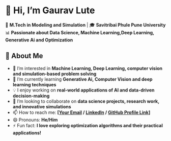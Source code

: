 # 👋 Hi, I’m Gaurav Lute  

🔬 **M.Tech in Modeling and Simulation** | 🎓 **Savitribai Phule Pune University**  
📊 **Passionate about Data Science, Machine Learning,Deep Learning, Generative Ai and Optimization**  

## 🚀 About Me  
- 👀 I’m interested in **Machine Learning, Deep Learning, computer vision and simulation-based problem solving**  
- 🌱 I’m currently learning **Generative Ai, Computer Vision and deep learning techniques**  
- 💡 I enjoy working on **real-world applications of AI and data-driven decision-making**  
- 💞️ I’m looking to collaborate on **data science projects, research work, and innovative simulations**  
- 📫 How to reach me: **[[Your Email](lutegaurav1@gmail.com
) / [LinkedIn](https://www.linkedin.com/in/gaurav-lute-6a36a1200/) / [GitHub Profile Link](https://github.com/gauravlute01)]**  
- 😄 Pronouns: **He/Him**  
- ⚡ Fun fact: **I love exploring optimization algorithms and their practical applications!**  

<!---
gauravlute01/gauravlute01 is a ✨ special ✨ repository because its `README.md` (this file) appears on your GitHub profile.
You can click the Preview link to take a look at your changes.
--->
